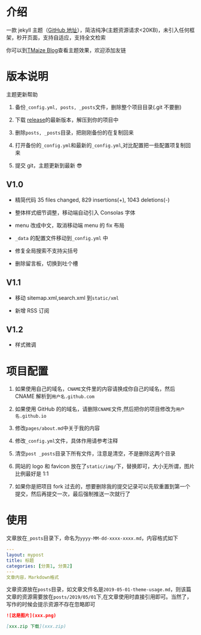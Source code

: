 # 介绍

一款 jekyll 主题（[GitHub 地址](https://github.com/TMaize/tmaize-blog)），简洁纯净(主题资源请求<20KB)，未引入任何框架，秒开页面，支持自适应，支持全文检索

你可以到[TMaize Blog](http://blog.tmaize.net/)查看主题效果，欢迎添加友链

# 版本说明

主题更新帮助

1. 备份`_config.yml, posts, _posts`文件，删除整个项目目录(.git 不要删)

2. 下载 [release](https://github.com/TMaize/tmaize-blog/releases)的最新版本，解压到你的项目中

3. 删除`posts, _posts`目录，把刚刚备份的在复制回来

4. 打开备份的`_config.yml`和最新的`_config.yml`,对比配置把一些配置项复制回来

5. 提交 git，主题更新到最新 😎

## V1.0

- 精简代码 35 files changed, 829 insertions(+), 1043 deletions(-)

- 整体样式细节调整，移动端自动引入 Consolas 字体

- menu 改成中文，取消移动端 menu 的 fix 布局

- `_data` 的配置文件移动到`_config.yml` 中

- 修复全局搜索不支持尖括号

- 删除留言板，切换到吐个槽

## V1.1

- 移动 sitemap.xml,search.xml 到`static/xml`

- 新增 RSS 订阅

## V1.2

- 样式微调

# 项目配置

1. 如果使用自己的域名，`CNAME`文件里的内容请换成你自己的域名，然后 CNAME 解析到`用户名.github.com`

2. 如果使用 GitHub 的的域名，请删除`CNAME`文件,然后把你的项目修改为`用户名.github.io`

3. 修改`pages/about.md`中关于我的内容

4. 修改`_config.yml`文件，具体作用请参考注释

5. 清空`post _posts`目录下所有文件，注意是清空，不是删除这两个目录

6. 网站的 logo 和 favicon 放在了`static/img/`下，替换即可，大小无所谓，图片比例最好是 1:1

7. 如果你是把项目 fork 过去的，想要删除我的提交记录可以先软重置到第一个提交，然后再提交一次，最后强制推送一次就行了

# 使用

文章放在`_posts`目录下，命名为`yyyy-MM-dd-xxxx-xxxx.md`，内容格式如下

```yaml
---
layout: mypost
title: 标题
categories: [分类1, 分类2]
---
文章内容，Markdown格式
```

文章资源放在`posts`目录，如文章文件名是`2019-05-01-theme-usage.md`，则该篇文章的资源需要放在`posts/2019/05/01`下,在文章使用时直接引用即可。当然了，写作的时候会提示资源不存在忽略即可

```md
![这是图片](xxx.png)

[xxx.zip 下载](xxx.zip)
```
